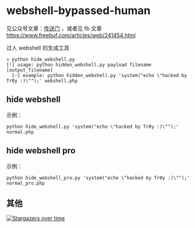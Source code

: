 # webshell-bypassed-human
见公众号文章：[传送门](https://mp.weixin.qq.com/s?__biz=MzI3OTE4MTU5Mw==&mid=2247483933&idx=1&sn=94c10672d664ae84e233792c09231a47&chksm=eb4ae26bdc3d6b7d0ffc09f9c64ac081e4e2af2d629927321d531b37a86a6333a5635fdf6a16&scene=0&xtrack=1#rd)
，或者见 fb 文章 https://www.freebuf.com/articles/web/241454.html

过人 webshell 的生成工具

```shell
» python hide_webshell.py
[!] usage: python hidden_webshell.py payload filename [output_filename]
  [-] example: python hidden_webshell.py 'system("echo \"hacked by Tr0y :)\"");' webshell.php
```

## hide webshell
示例：

`python hide_webshell.py 'system("echo \"hacked by Tr0y :)\"");' normal.php`

## hide webshell pro
示例：

`python hide_webshell_pro.py 'system("echo \"hacked by Tr0y :)\"");' normal_pro.php`

## 其他
[![Stargazers over time](https://starchart.cc/Macr0phag3/webshell-bypassed-human.svg)](https://starchart.cc/Macr0phag3/webshell-bypassed-human)

